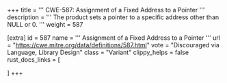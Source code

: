 +++
title = '''
CWE-587: Assignment of a Fixed Address to a Pointer
'''
description	= '''
The product sets a pointer to a specific address other than NULL or 0.
'''
weight = 587

[extra]
id = 587
name = '''
Assignment of a Fixed Address to a Pointer
'''
url = "https://cwe.mitre.org/data/definitions/587.html"
vote = "Discouraged via Language, Library Design"
class = "Variant"
clippy_helps = false
rust_docs_links = [
	
]
+++
